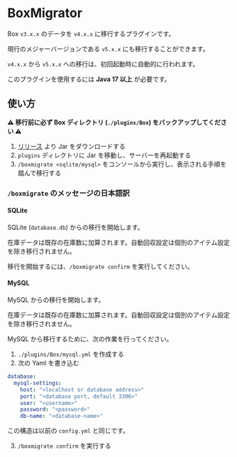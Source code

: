 # BoxMigrator

Box `v3.x.x` のデータを `v4.x.x` に移行するプラグインです。

現行のメジャーバージョンである `v5.x.x` にも移行することができます。

`v4.x.x` から `v5.x.x` への移行は、初回起動時に自動的に行われます。

このプラグインを使用するには **Java 17 以上** が必要です。

## 使い方

**⚠ 移行前に必ず Box ディレクトリ (`./plugins/Box`) をバックアップしてください ⚠**

1. [リリース](https://github.com/okocraft/BoxMigrator/releases) より Jar をダウンロードする
2. `plugins` ディレクトリに Jar を移動し、サーバーを再起動する
3. `/boxmigrate <sqlite/mysql>` をコンソールから実行し、表示される手順を踏んで移行する

### `/boxmigrate` のメッセージの日本語訳

#### SQLite

SQLite (`database.db`) からの移行を開始します。

在庫データは既存の在庫数に加算されます。自動回収設定は個別のアイテム設定を除き移行されません。

移行を開始するには、`/boxmigrate confirm` を実行してください。

#### MySQL

MySQL からの移行を開始します。

在庫データは既存の在庫数に加算されます。自動回収設定は個別のアイテム設定を除き移行されません。

MySQL から移行するために、次の作業を行ってください。

1. `./plugins/Box/mysql.yml` を作成する
2. 次の Yaml を書き込む

```yml
database:
  mysql-settings:
    host: "<localhost or database address>"
    port: "<database port, default 3306>"
    user: "<username>"
    password: "<password>"
    db-name: "<database-name>"
```

この構造は以前の `config.yml` と同じです。

3. `/boxmigrate confirm` を実行する

